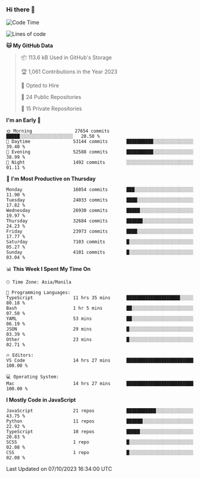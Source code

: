 ### Hi there 👋

<!--START_SECTION:waka-->
![Code Time](http://img.shields.io/badge/Code%20Time-403%20hrs%2053%20mins-blue)

![Lines of code](https://img.shields.io/badge/From%20Hello%20World%20I%27ve%20Written-58.6%20million%20lines%20of%20code-blue)

**🐱 My GitHub Data** 

> 📦 113.6 kB Used in GitHub's Storage 
 > 
> 🏆 1,061 Contributions in the Year 2023
 > 
> 💼 Opted to Hire
 > 
> 📜 24 Public Repositories 
 > 
> 🔑 15 Private Repositories 
 > 
**I'm an Early 🐤** 

```text
🌞 Morning                27654 commits       █████░░░░░░░░░░░░░░░░░░░░   20.50 % 
🌆 Daytime                53144 commits       ██████████░░░░░░░░░░░░░░░   39.40 % 
🌃 Evening                52588 commits       ██████████░░░░░░░░░░░░░░░   38.99 % 
🌙 Night                  1492 commits        ░░░░░░░░░░░░░░░░░░░░░░░░░   01.11 % 
```
📅 **I'm Most Productive on Thursday** 

```text
Monday                   16054 commits       ███░░░░░░░░░░░░░░░░░░░░░░   11.90 % 
Tuesday                  24033 commits       ████░░░░░░░░░░░░░░░░░░░░░   17.82 % 
Wednesday                26930 commits       █████░░░░░░░░░░░░░░░░░░░░   19.97 % 
Thursday                 32684 commits       ██████░░░░░░░░░░░░░░░░░░░   24.23 % 
Friday                   23973 commits       ████░░░░░░░░░░░░░░░░░░░░░   17.77 % 
Saturday                 7103 commits        █░░░░░░░░░░░░░░░░░░░░░░░░   05.27 % 
Sunday                   4101 commits        █░░░░░░░░░░░░░░░░░░░░░░░░   03.04 % 
```


📊 **This Week I Spent My Time On** 

```text
🕑︎ Time Zone: Asia/Manila

💬 Programming Languages: 
TypeScript               11 hrs 35 mins      ████████████████████░░░░░   80.18 % 
Bash                     1 hr 5 mins         ██░░░░░░░░░░░░░░░░░░░░░░░   07.50 % 
YAML                     53 mins             ██░░░░░░░░░░░░░░░░░░░░░░░   06.19 % 
JSON                     29 mins             █░░░░░░░░░░░░░░░░░░░░░░░░   03.39 % 
Other                    23 mins             █░░░░░░░░░░░░░░░░░░░░░░░░   02.71 % 

🔥 Editors: 
VS Code                  14 hrs 27 mins      █████████████████████████   100.00 % 

💻 Operating System: 
Mac                      14 hrs 27 mins      █████████████████████████   100.00 % 
```

**I Mostly Code in JavaScript** 

```text
JavaScript               21 repos            ███████████░░░░░░░░░░░░░░   43.75 % 
Python                   11 repos            ██████░░░░░░░░░░░░░░░░░░░   22.92 % 
TypeScript               10 repos            █████░░░░░░░░░░░░░░░░░░░░   20.83 % 
SCSS                     1 repo              █░░░░░░░░░░░░░░░░░░░░░░░░   02.08 % 
CSS                      1 repo              █░░░░░░░░░░░░░░░░░░░░░░░░   02.08 % 
```




 Last Updated on 07/10/2023 16:34:00 UTC
<!--END_SECTION:waka-->
